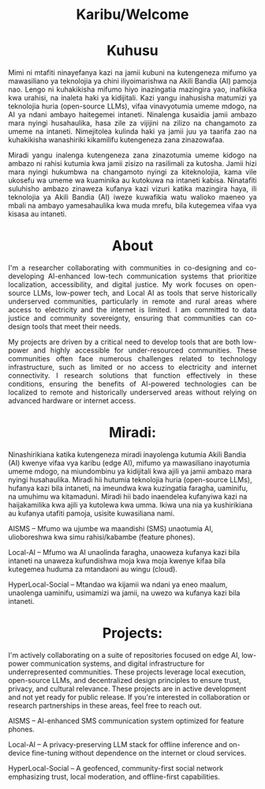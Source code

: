 <h1 align="center"> Karibu/Welcome </h1>

<h1 align="center"> Kuhusu </h1>
<p align="justify"> Mimi ni mtafiti ninayefanya kazi na jamii kubuni na kutengeneza mifumo ya mawasiliano ya teknolojia ya chini iliyoimarishwa na Akili Bandia (AI) pamoja nao. Lengo ni kuhakikisha mifumo hiyo inazingatia mazingira yao, inafikika kwa urahisi, na inaleta haki ya kidijitali. Kazi yangu inahusisha matumizi ya teknolojia huria (open-source LLMs), vifaa vinavyotumia umeme mdogo, na AI ya ndani ambayo haitegemei intaneti. Ninalenga kusaidia jamii ambazo mara nyingi husahaulika, hasa zile za vijijini na zilizo na changamoto za umeme na intaneti. Nimejitolea kulinda haki ya jamii juu ya taarifa zao na kuhakikisha wanashiriki kikamilifu kutengeneza zana zinazowafaa.</h3>

<p align="justify"> Miradi yangu inalenga kutengeneza zana zinazotumia umeme kidogo na ambazo ni rahisi kutumia kwa jamii zisizo na rasilimali za kutosha. Jamii hizi mara nyingi hukumbwa na changamoto nyingi za kiteknolojia, kama vile ukosefu wa umeme wa kuaminika au kutokuwa na intaneti kabisa. Ninatafiti suluhisho ambazo zinaweza kufanya kazi vizuri katika mazingira haya, ili teknolojia ya Akili Bandia (AI) iweze kuwafikia watu walioko maeneo ya mbali na ambayo yamesahaulika kwa muda mrefu, bila kutegemea vifaa vya kisasa au intaneti.</h3>


<h1 align="center"> About </h1>
<p align="justify"> I'm a researcher collaborating with communities in co-designing and co-developing AI-enhanced low-tech communication systems that prioritize localization, accessibility, and digital justice. My work focuses on open-source LLMs, low-power tech, and Local AI as tools that serve historically underserved communities, particularly in remote and rural areas where access to electricity and the internet is limited. I am committed to data justice and community sovereignty, ensuring that communities can co-design tools that meet their needs.</h3>

<p align="justify"> My projects are driven by a critical need to develop tools that are both low-power and highly accessible for under-resourced communities. These communities often face numerous challenges related to technology infrastructure, such as limited or no access to electricity and internet connectivity. I research solutions that function effectively in these conditions, ensuring the benefits of AI-powered technologies can be localized to remote and historically underserved areas without relying on advanced hardware or internet access.</h3>




<p align="justify">

  <p align="justify"> 

<h1 align="center"> Miradi: </h1>

Ninashirikiana katika kutengeneza miradi inayolenga kutumia Akili Bandia (AI) kwenye vifaa vya karibu (edge AI), mifumo ya mawasiliano inayotumia umeme mdogo, na miundombinu ya kidijitali kwa ajili ya jamii ambazo mara nyingi husahaulika. Miradi hii hutumia teknolojia huria (open-source LLMs), hufanya kazi bila intaneti, na imeundwa kwa kuzingatia faragha, uaminifu, na umuhimu wa kitamaduni. Miradi hii bado inaendelea kufanyiwa kazi na haijakamilika kwa ajili ya kutolewa kwa umma. Ikiwa una nia ya kushirikiana au kufanya utafiti pamoja, usisite kuwasiliana nami.

AISMS – Mfumo wa ujumbe wa maandishi (SMS) unaotumia AI, ulioboreshwa kwa simu rahisi/kabambe (feature phones).

Local-AI – Mfumo wa AI unaolinda faragha, unaoweza kufanya kazi bila intaneti na unaweza kufundishwa moja kwa moja kwenye kifaa bila kutegemea huduma za mtandaoni au wingu (cloud).

HyperLocal-Social – Mtandao wa kijamii wa ndani ya eneo maalum, unaolenga uaminifu, usimamizi wa jamii, na uwezo wa kufanya kazi bila intaneti.

</h3>
  

<h1 align="center"> Projects: </h1>

I'm actively collaborating on a suite of repositories focused on edge AI, low-power communication systems, and digital infrastructure for underrepresented communities. These projects leverage local execution, open-source LLMs, and decentralized design principles to ensure trust, privacy, and cultural relevance. These projects are in active development and not yet ready for public release.  If you're interested in collaboration or research partnerships in these areas, feel free to reach out.

AISMS – AI-enhanced SMS communication system optimized for feature phones.

Local-AI – A privacy-preserving LLM stack for offline inference and on-device fine-tuning without dependence on the internet or cloud services.

HyperLocal-Social – A geofenced, community-first social network emphasizing trust, local moderation, and offline-first capabilities.</h3>
<p align="justify">

  
</p>
